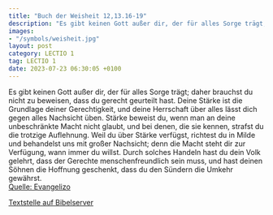 ```yaml
---
title: "Buch der Weisheit 12,13.16-19"
description: "Es gibt keinen Gott außer dir, der für alles Sorge trägt; daher brauchst du nicht zu beweisen, dass du gerecht geurteilt hast. Deine Stärke ist die Grundlage deiner Gerechtigkeit, und deine Herrschaft über alles lässt dich gegen alles Nachsicht üben. Stärke beweist du, wenn man a...."
images:
- "/symbols/weisheit.jpg"
layout: post
category: LECTIO 1
tag: LECTIO 1
date: 2023-07-23 06:30:05 +0100
---
```

Es gibt keinen Gott außer dir, der für alles Sorge trägt; daher brauchst du nicht zu beweisen, dass du gerecht geurteilt hast.
Deine Stärke ist die Grundlage deiner Gerechtigkeit, und deine Herrschaft über alles lässt dich gegen alles Nachsicht üben.
Stärke beweist du, wenn man an deine unbeschränkte Macht nicht glaubt, und bei denen, die sie kennen, strafst du die trotzige Auflehnung.<!--more-->
Weil du über Stärke verfügst, richtest du in Milde und behandelst uns mit großer Nachsicht; denn die Macht steht dir zur Verfügung, wann immer du willst.
Durch solches Handeln hast du dein Volk gelehrt, dass der Gerechte menschenfreundlich sein muss, und hast deinen Söhnen die Hoffnung geschenkt, dass du den Sündern die Umkehr gewährst.<br>
[Quelle: Evangelizo](https://evangeliumtagfuertag.org/DE/gospel)

[Textstelle auf Bibelserver](https://www.bibleserver.com/EU/Weisheit12,13.16-19)
